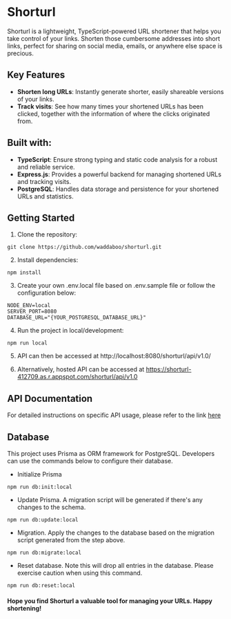 # Shorturl

Shorturl is a lightweight, TypeScript-powered URL shortener that helps you take control of your links. Shorten those cumbersome addresses into short links, perfect for sharing on social media, emails, or anywhere else space is precious.

## Key Features

- **Shorten long URLs**: Instantly generate shorter, easily shareable versions of your links.
- **Track visits**: See how many times your shortened URLs has been clicked, together with the information of where the clicks originated from.

## Built with:

- **TypeScript**: Ensure strong typing and static code analysis for a robust and reliable service.
- **Express.js**: Provides a powerful backend for managing shortened URLs and tracking visits.
- **PostgreSQL**: Handles data storage and persistence for your shortened URLs and statistics.

## Getting Started

1. Clone the repository:

```
git clone https://github.com/waddaboo/shorturl.git
```

2. Install dependencies:

```
npm install
```

3. Create your own .env.local file based on .env.sample file or follow the configuration below:

```
NODE_ENV=local
SERVER_PORT=8080
DATABASE_URL="{YOUR_POSTGRESQL_DATABASE_URL}"
```

4. Run the project in local/development:

```
npm run local
```

5. API can then be accessed at http://localhost:8080/shorturl/api/v1.0/

6. Alternatively, hosted API can be accessed at https://shorturl-412709.as.r.appspot.com/shorturl/api/v1.0

## API Documentation

For detailed instructions on specific API usage, please refer to the link [here](https://documenter.getpostman.com/view/15205486/2s9Ykn92ZV)

## Database

This project uses Prisma as ORM framework for PostgreSQL. Developers can use the commands below to configure their database.

- Initialize Prisma

```
npm run db:init:local
```

- Update Prisma. A migration script will be generated if there's any changes to the schema.

```
npm run db:update:local
```

- Migration. Apply the changes to the database based on the migration script generated from the step above.

```
npm run db:migrate:local
```

- Reset database. Note this will drop all entries in the database. Please exercise caution when using this command.

```
npm run db:reset:local
```

#### Hope you find Shorturl a valuable tool for managing your URLs. Happy shortening!
